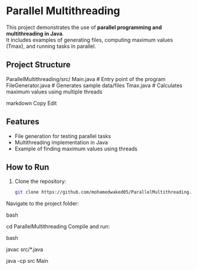 # Parallel Multithreading

This project demonstrates the use of **parallel programming and multithreading in Java**.  
It includes examples of generating files, computing maximum values (Tmax), and running tasks in parallel.

## Project Structure

ParallelMultithreading/src/
 Main.java # Entry point of the program
 FileGenerator.java # Generates sample data/files
 Tmax.java # Calculates maximum values using multiple threads


markdown
Copy
Edit

## Features

- File generation for testing parallel tasks
- Multithreading implementation in Java
- Example of finding maximum values using threads

## How to Run

1. Clone the repository:
   ```bash
   git clone https://github.com/mohamedwaked05/ParallelMultithreading.git
   
Navigate to the project folder:

bash

cd ParallelMultithreading
Compile and run:

bash

javac src/*.java

java -cp src Main
















